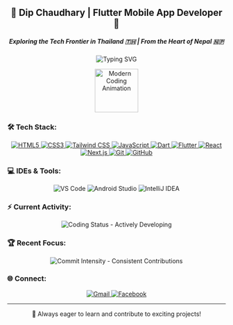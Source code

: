 <h2 align="center">👋 Dip Chaudhary | Flutter Mobile App Developer 🚀</h2>
<h5 align="center">Exploring the Tech Frontier in Thailand 🇹🇭 | From the Heart of Nepal 🇳🇵</h5>

<p align="center">
  <img src="https://readme-typing-svg.herokuapp.com?font=Fira+Code&size=24&pause=1000&color=6CC644&vCenter=true&width=435&lines=Building+innovative+mobile+experiences;Passionate+about+clean+and+efficient+code;Always+learning+and+exploring+new+tech" alt="Typing SVG" />
</p>

<p align="center">
  <img src="https://media.giphy.com/media/dWesBcTLcUqkZh3xqG/giphy.gif" width="100" alt="Modern Coding Animation" />
</p>

### 🛠️ Tech Stack:

<p align="center">
  <a href="https://www.w3.org/html/" target="_blank"> <img src="https://img.shields.io/badge/HTML5-E34F26?style=for-the-badge&logo=html5&logoColor=white" alt="HTML5" /> </a>
  <a href="https://www.w3schools.com/css/" target="_blank"> <img src="https://img.shields.io/badge/CSS3-1572B6?style=for-the-badge&logo=css3&logoColor=white" alt="CSS3" /> </a>
  <a href="https://tailwindcss.com/" target="_blank"> <img src="https://img.shields.io/badge/Tailwind_CSS-38B2AC?style=for-the-badge&logo=tailwind-css&logoColor=white" alt="Tailwind CSS" /> </a>
  <a href="https://developer.mozilla.org/en-US/docs/Web/JavaScript" target="_blank"> <img src="https://img.shields.io/badge/JavaScript-F7DF1E?style=for-the-badge&logo=javascript&logoColor=black" alt="JavaScript" /> </a>
  <a href="https://dart.dev/" target="_blank"> <img src="https://img.shields.io/badge/Dart-0175C2?style=for-the-badge&logo=dart&logoColor=white" alt="Dart" /> </a>
  <a href="https://flutter.dev/" target="_blank"> <img src="https://img.shields.io/badge/Flutter-02569B?style=for-the-badge&logo=flutter&logoColor=white" alt="Flutter" /> </a>
  <a href="https://react.dev/" target="_blank"> <img src="https://img.shields.io/badge/React-61DAFB?style=for-the-badge&logo=react&logoColor=black" alt="React" /> </a>
  <a href="https://nextjs.org/" target="_blank"> <img src="https://img.shields.io/badge/Next.js-000000?style=for-the-badge&logo=nextdotjs&logoColor=white" alt="Next.js" /> </a>
  <a href="https://git-scm.com/" target="_blank"> <img src="https://img.shields.io/badge/Git-F05032?style=for-the-badge&logo=git&logoColor=white" alt="Git" /> </a>
  <a href="https://github.com/" target="_blank"> <img src="https://img.shields.io/badge/GitHub-181717?style=for-the-badge&logo=github&logoColor=white" alt="GitHub" /> </a>
</p>

### 💻 IDEs & Tools:

<p align="center">
  <img src="https://img.shields.io/badge/Visual_Studio_Code-007ACC?style=for-the-badge&logo=visual-studio-code&logoColor=white" alt="VS Code" />
  <img src="https://img.shields.io/badge/Android_Studio-3DDC84?style=for-the-badge&logo=android-studio&logoColor=white" alt="Android Studio" />
  <img src="https://img.shields.io/badge/IntelliJ_IDEA-000000.svg?style=for-the-badge&logo=intellij-idea&logoColor=white" alt="IntelliJ IDEA" />
</p>

### ⚡ Current Activity:

<p align="center">
  <img src="https://img.shields.io/badge/Coding_Status-Actively%20Developing-brightgreen?style=for-the-badge" alt="Coding Status - Actively Developing" />
</p>

### 🏆 Recent Focus:

<p align="center">
  <img src="https://img.shields.io/badge/Commit_Intensity-Consistent%20Contributions-blue?style=for-the-badge" alt="Commit Intensity - Consistent Contributions" />
</p>

### 🌐 Connect:

<p align="center">
  <a href="mailto:dipchaudhary947@gmail.com" target="_blank"> <img src="https://img.shields.io/badge/Gmail-D14836?style=for-the-badge&logo=gmail&logoColor=white" alt="Gmail" /> </a>
  <a href="https://www.facebook.com/deep.xhy?locale=th_TH" target="_blank"> <img src="https://img.shields.io/badge/Facebook-1877F2?style=for-the-badge&logo=facebook&logoColor=white" alt="Facebook" /> </a>
</p>

<hr>

<p align="center">
  🌱 Always eager to learn and contribute to exciting projects!
</p>
